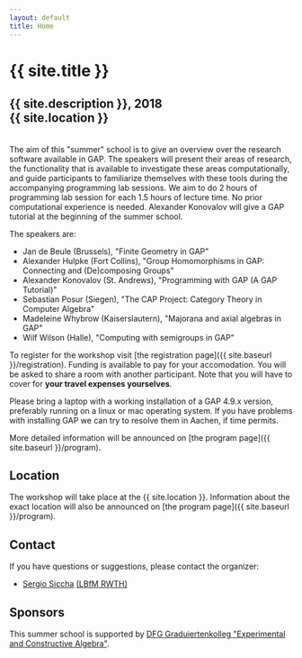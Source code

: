 ```yaml
---
layout: default
title: Home
---
```


# {{ site.title }}

## {{ site.description }}, 2018<br> {{ site.location }}

<br>
The aim of this "summer" school is to give an overview over the research software available in GAP.
The speakers will  present  their areas  of research,  the functionality  that is  available to
investigate these areas   computationally,  and   guide   participants  to   familiarize themselves
with  these tools  during the accompanying  programming lab sessions.
We aim to do 2 hours of programming lab session for each 1.5 hours of lecture time.
No prior computational experience is needed.
Alexander Konovalov will give a GAP tutorial at the beginning of the summer school.


The speakers are:
- Jan de Beule (Brussels), "Finite Geometry in GAP"
- Alexander Hulpke (Fort Collins), "Group Homomorphisms in GAP:
  Connecting and (De)composing Groups"
- Alexander Konovalov (St. Andrews), "Programming with GAP (A GAP Tutorial)"
- Sebastian Posur (Siegen), "The CAP Project: Category Theory in Computer Algebra"
- Madeleine Whybrow (Kaiserslautern), "Majorana and axial algebras in GAP"
- Wilf Wilson (Halle), "Computing with semigroups in GAP"


To register for the workshop visit [the registration page]({{ site.baseurl }}/registration).
Funding is available to pay for your accomodation. You will be asked to share a room with
another participant.
Note that you will have to cover for **your travel expenses yourselves**.

Please bring a laptop with a working installation of a GAP 4.9.x
version, preferably running on a linux or mac operating system.
If you have problems with installing GAP we can try to
resolve them in Aachen, if time permits.

More detailed information will be announced on [the program page]({{ site.baseurl }}/program).

## Location

The workshop will take place at the {{ site.location }}. Information about the
exact location will also be announced on [the program page]({{ site.baseurl }}/program).

## Contact

If you have questions or suggestions, please contact the organizer:

* [Sergio Siccha](mailto:sergio@mathb.rwth-aachen.de)
  [(LBfM RWTH)](https://www.mathb.rwth-aachen.de/Mitarbeiter/siccha.php)

## Sponsors

This summer school is supported by [DFG Graduiertenkolleg "Experimental and Constructive Algebra"](http://www.math.rwth-aachen.de/~Graduiertenkolleg/).
